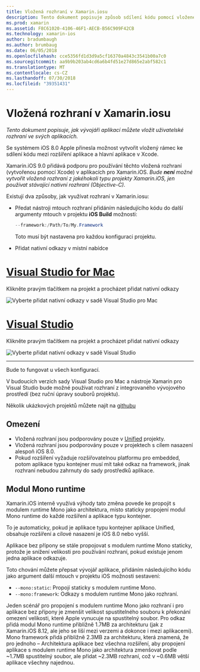 ```yaml
---
title: Vložená rozhraní v Xamarin.iosu
description: Tento dokument popisuje způsob sdílení kódu pomocí vložené architektury aplikace pro Xamarin.iOS. To můžete udělat s nástroji mtouch nebo nativní odkazy.
ms.prod: xamarin
ms.assetid: F8C61020-4106-46F1-AECB-B56C909F42CB
ms.technology: xamarin-ios
author: bradumbaugh
ms.author: brumbaug
ms.date: 06/05/2018
ms.openlocfilehash: cce5356fd1d3d9a5cf16370a4843c3541b00a7c0
ms.sourcegitcommit: aa9b9b203ab4cd6a6b4fd51e27d865e2abf582c1
ms.translationtype: MT
ms.contentlocale: cs-CZ
ms.lasthandoff: 07/30/2018
ms.locfileid: "39351431"
---
```

# <a name="embedded-frameworks-in-xamarinios"></a>Vložená rozhraní v Xamarin.iosu

_Tento dokument popisuje, jak vývojáři aplikací můžete vložit uživatelské rozhraní ve svých aplikacích._

Se systémem iOS 8.0 Apple přinesla možnost vytvořit vložený rámec ke sdílení kódu mezi rozšíření aplikace a hlavní aplikace v Xcode.

Xamarin.iOS 9.0 přidává podporu pro používání těchto vložená rozhraní (vytvořenou pomocí Xcode) v aplikacích pro Xamarin.iOS. *Bude **není** možné vytvořit vložená rozhraní z jakéhokoli typu projekty Xamarin.iOS, jen používat stávající nativní rozhraní (Objective-C).*

Existují dva způsoby, jak využívat rozhraní v Xamarin.iosu:

- Předat nástroji mtouch rozhraní přidáním následujícího kódu do další argumenty mtouch v projektu **iOS Build** možnosti:

  ```csharp
  --framework:/Path/To/My.Framework
  ```

  Toto musí být nastavena pro každou konfiguraci projektu.

- Přidat nativní odkazy v místní nabídce

# <a name="visual-studio-for-mactabvsmac"></a>[Visual Studio for Mac](#tab/vsmac)

Klikněte pravým tlačítkem na projekt a procházet přidat nativní odkazy

![](embedded-frameworks-images/xam-native-refs.png "Vyberte přidat nativní odkazy v sadě Visual Studio pro Mac")

# <a name="visual-studiotabvswin"></a>[Visual Studio](#tab/vswin)

Klikněte pravým tlačítkem na projekt a procházet přidat nativní odkazy

![](embedded-frameworks-images/vs-native-refs.png "Vyberte přidat nativní odkazy v sadě Visual Studio")

-----

  Bude to fungovat u všech konfigurací.

V budoucích verzích sady Visual Studio pro Mac a nástroje Xamarin pro Visual Studio bude možné používat rozhraní z integrovaného vývojového prostředí (bez ruční úpravy souborů projektu).

Několik ukázkových projektů můžete najít na [githubu](https://github.com/rolfbjarne/embedded-frameworks)

## <a name="limitations"></a>Omezení

- Vložená rozhraní jsou podporovány pouze v [Unified](~/cross-platform/macios/unified/index.md) projekty.
- Vložená rozhraní jsou podporovány pouze v projektech s cílem nasazení alespoň iOS 8.0.
- Pokud rozšíření vyžaduje rozšiřovatelnou platformu pro embedded, potom aplikace typu kontejner musí mít také odkaz na framework, jinak rozhraní nebudou zahrnuty do sady prostředků aplikace.

## <a name="the-mono-runtime"></a>Modul Mono runtime

Xamarin.iOS interně využívá výhody tato změna povede ke propojit s modulem runtime Mono jako architektura, místo staticky propojení modul Mono runtime do každé rozšíření a aplikace typu kontejner.

To je automaticky, pokud je aplikace typu kontejner aplikace Unified, obsahuje rozšíření a cílové nasazení je iOS 8.0 nebo vyšší.

Aplikace bez přípony se stále propojovat s modulem runtime Mono staticky, protože je snížení velikosti pro používání rozhraní, pokud existuje jenom jedna aplikace odkazuje.

Toto chování můžete přepsat vývojář aplikace, přidáním následujícího kódu jako argument další mtouch v projektu iOS možnosti sestavení:

- `--mono:static`: Propojí staticky s modulem runtime Mono.
- `--mono:framework`: Odkazy s modulem runtime Mono jako rozhraní.

Jeden scénář pro propojení s modulem runtime Mono jako rozhraní i pro aplikace bez přípony je zmenšit velikost spustitelného souboru k překonání omezení velikosti, které Apple vynucuje na spustitelný soubor. Pro odkaz přidá modul Mono runtime přibližně 1.7MB za architekturu (jak z Xamarin.iOS 8.12, ale jeho se liší mezi verzemi a dokonce i mezi aplikacemi). Mono framework přidá přibližně 2.3MB za architekturu, která znamená, že pro jednoho – Architektura aplikace bez všechna rozšíření, aby propojení aplikace s modulem runtime Mono jako architektura zmenšovat podle ~1.7MB spustitelný soubor, ale přidat ~2.3MB rozhraní, což v ~0.6MB větší aplikace všechny najednou.


